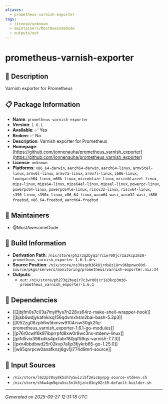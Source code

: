 ```yaml
---
aliases:
  - prometheus-varnish-exporter
tags:
  - license/unknown
  - maintainers/MostAwesomeDude
  - outputs/out
---
```


# prometheus-varnish-exporter

## 📝 Description

Varnish exporter for Prometheus

## 📋 Package Information

- **Name**: `prometheus-varnish-exporter`
- **Version**: `1.6.1`
- **Available**: ✅ Yes
- **Broken**: ✅ No
- **Description**: Varnish exporter for Prometheus
- **Homepage**: [https://github.com/jonnenauha/prometheus_varnish_exporter](https://github.com/jonnenauha/prometheus_varnish_exporter)
- **License**: `unknown`
- **Platforms**: `x86_64-darwin`, `aarch64-darwin`, `aarch64-linux`, `armv5tel-linux`, `armv6l-linux`, `armv7a-linux`, `armv7l-linux`, `i686-linux`, `loongarch64-linux`, `m68k-linux`, `microblaze-linux`, `microblazeel-linux`, `mips-linux`, `mips64-linux`, `mips64el-linux`, `mipsel-linux`, `powerpc-linux`, `powerpc64-linux`, `powerpc64le-linux`, `riscv32-linux`, `riscv64-linux`, `s390-linux`, `s390x-linux`, `x86_64-linux`, `wasm64-wasi`, `wasm32-wasi`, `i686-freebsd`, `x86_64-freebsd`, `aarch64-freebsd`
## 👥 Maintainers

- @MostAwesomeDude


## 🔧 Build Information

- **Derivation Path**: `/nix/store/ph273q2byq1r7ciwr00jcr1a3kcp3mz0-prometheus_varnish_exporter-1.6.1.drv`
- **Source Position**: `/nix/store/ns30sqxb36k8jrds8z18rv96bpnwc60d-source/pkgs/servers/monitoring/prometheus/varnish-exporter.nix:34`
- **Outputs**:
  - `out`:  `/nix/store/ph273q2byq1r7ciwr00jcr1a3kcp3mz0-prometheus_varnish_exporter-1.6.1`

## 🔗 Dependencies

- [[2jbjfm0s7c03a7mylffys7n228vs64rz-make-shell-wrapper-hook]]
- [[bjsb6wdjykafnkixq156qdvmxhsm2bai-bash-5.3p3]]
- [[l052zg08zph6w5bmvw9104rsw30gk2fq-prometheus_varnish_exporter-1.6.1-go-modules]]
- [[p76r0cwlf6k97ibprrpfd8xw0r8wc3nx-stdenv-linux]]
- [[pifd5vix398xdks4pxfabrf80jqf59qs-varnish-7.7.3]]
- [[pxn4bbdbwd25r02kvp7a1jp3fjykrb65-go-1.25.0]]
- [[w65qnrpcw0anafknzj6gv1jl774d9mrl-source]]

## 📁 Input Sources

- `/nix/store/l622p70vy8k5sh7y5wizi5f2mic6ynpg-source-stdenv.sh`
- `/nix/store/shkw4qm9qcw5sc5n1k5jznc83ny02r39-default-builder.sh`

---
*Generated on 2025-09-27 12:31:18 UTC*
